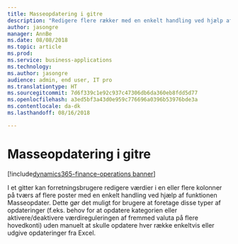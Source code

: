 ```yaml
---
title: Masseopdatering i gitre
description: "Redigere flere rækker med en enkelt handling ved hjælp af funktionen masse opdatering"
author: jasongre
manager: AnnBe
ms.date: 08/08/2018
ms.topic: article
ms.prod: 
ms.service: business-applications
ms.technology: 
ms.author: jasongre
audience: admin, end user, IT pro
ms.translationtype: HT
ms.sourcegitcommit: 7d6f339c1e92c937c47306db6da360eb8fdd5d77
ms.openlocfilehash: a3ed5bf3a43d0e959c776696a0396b53976bde3a
ms.contentlocale: da-dk
ms.lasthandoff: 08/16/2018

---
```


# <a name="mass-update-in-grids"></a>Masseopdatering i gitre

[!include[dynamics365-finance-operations banner](../includes/dynamics365-finance-operations.md)]

I et gitter kan forretningsbrugere redigere værdier i en eller flere kolonner på tværs af flere poster med en enkelt handling ved hjælp af funktionen Masseopdater. Dette gør det muligt for brugere at foretage disse typer af opdateringer (f.eks. behov for at opdatere kategorien eller aktivere/deaktivere værdireguleringen af fremmed valuta på flere hovedkonti) uden manuelt at skulle opdatere hver række enkeltvis eller udgive opdateringer fra Excel.   


